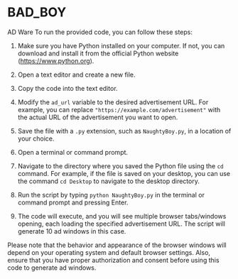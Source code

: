 # BAD_BOY
AD Ware
To run the provided code, you can follow these steps:

1. Make sure you have Python installed on your computer. If not, you can download and install it from the official Python website (https://www.python.org).

2. Open a text editor and create a new file.

3. Copy the code into the text editor.

4. Modify the `ad_url` variable to the desired advertisement URL. For example, you can replace `"https://example.com/advertisement"` with the actual URL of the advertisement you want to open.

5. Save the file with a `.py` extension, such as `NaughtyBoy.py`, in a location of your choice.

6. Open a terminal or command prompt.

7. Navigate to the directory where you saved the Python file using the `cd` command. For example, if the file is saved on your desktop, you can use the command `cd Desktop` to navigate to the desktop directory.

8. Run the script by typing `python NaughtyBoy.py` in the terminal or command prompt and pressing Enter.

9. The code will execute, and you will see multiple browser tabs/windows opening, each loading the specified advertisement URL. The script will generate 10 ad windows in this case.

Please note that the behavior and appearance of the browser windows will depend on your operating system and default browser settings. Also, ensure that you have proper authorization and consent before using this code to generate ad windows.
